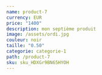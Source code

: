 ```yaml
---
name: product-7
currency: EUR
price: "1400"
description: mon septième produit
image: /assets/ordi.jpg
couleur: noir
taille: "0.50"
categorie: categorie-1
path: /product-7
sku: sku_HDXGr9BN65HYOH
---
```

